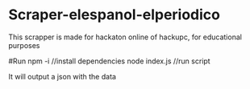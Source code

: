 # Scraper-elespanol-elperiodico
This scrapper is made for hackaton online of hackupc, for educational purposes

#Run
npm -i //install dependencies
node index.js //run script

It will output a json with the data
